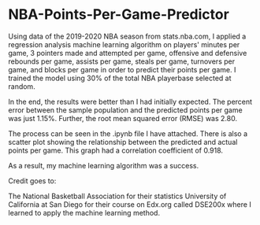 # NBA-Points-Per-Game-Predictor
Using data of the 2019-2020 NBA season from stats.nba.com, I applied a regression analysis machine learning algorithm on players'
minutes per game, 3 pointers made and attempted per game, offensive and defensive rebounds per game, assists per game, steals per
game, turnovers per game, and blocks per game in order to predict their points per game. I trained the model using 30% of the
total NBA playerbase selected at random.

In the end, the results were better than I had initially expected. The percent error between the sample population and the predicted
points per game was just 1.15%. Further, the root mean squared error (RMSE) was 2.80.

The process can be seen in the .ipynb file I have attached. There is also a scatter plot showing the relationship between the predicted
and actual points per game. This graph had a correlation coefficient of 0.918.

As a result, my machine learning algorithm was a success.

Credit goes to:

The National Basketball Association for their statistics
University of California at San Diego for their course on Edx.org called DSE200x where I learned to apply the machine learning method.

